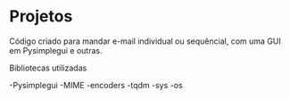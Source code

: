 # Projetos

Código criado para mandar e-mail individual ou sequêncial, com uma GUI em Pysimplegui e outras.

Bibliotecas utilizadas

-Pysimplegui
-MIME
-encoders
-tqdm
-sys
-os
